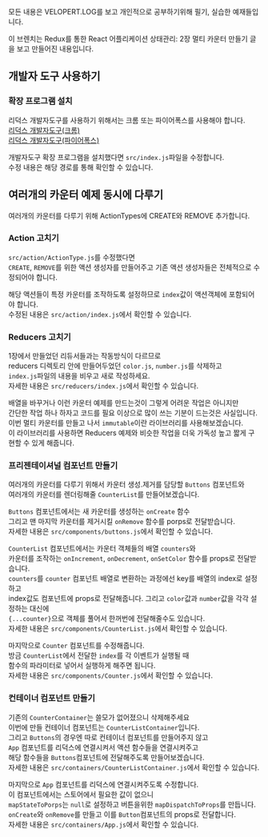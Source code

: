 모든 내용은 VELOPERT.LOG를 보고 개인적으로 공부하기위해 필기, 실습한 예재들입니다.

이 브렌치는 Redux를 통한 React 어플리케이션 상태관리: 2장 멀티 카운터 만들기 글을 보고 만들어진 내용입니다.

## 개발자 도구 사용하기

### 확장 프로그램 설치

리덕스 개발자도구를 사용하기 위해서는 크롬 또는 파이어폭스를 사용해야 합니다.   
[리덕스 개발자도구(크롬)](https://chrome.google.com/webstore/detail/redux-devtools/lmhkpmbekcpmknklioeibfkpmmfibljd)   
[리덕스 개발자도구(파이어폭스)](https://addons.mozilla.org/en-US/firefox/addon/remotedev/)

개발자도구 확장 프로그램을 설치했다면 `src/index.js`파일을 수정합니다.   
수정 내용은 해당 경로를 통해 확인할 수 있습니다.

## 여러개의 카운터 예제 동시에 다루기

여러개의 카운터를 다루기 위해 ActionTypes에 CREATE와 REMOVE 추가합니다.

### Action 고치기

`src/action/ActionType.js`를 수정했다면   
`CREATE`, `REMOVE`를 위한 액션 생성자를 만들어주고 기존 액션 생성자들은 전체적으로 수정되어야 합니다.


해당 액션들이 특정 카운터를 조작하도록 설정하므로 `index`값이 액션객체에 포함되어야 합니다.   
수정된 내용은 `src/action/index.js`에서 확인할 수 있습니다.

### Reducers 고치기

1장에서 만들었던 리듀서들과는 작동방식이 다르므로   
reducers 디렉토리 안에 만들어두었던 `color.js`, `number.js`를 삭제하고   
`index.js`파일의 내용을 비우고 새로 작성하세요.   
자세한 내용은 `src/reducers/index.js`에서 확인할 수 있습니다.   
   
배열을 바꾸거나 이런 카운터 예제를 만드는것이 그렇게 어려운 작업은 아니지만   
간단한 작업 하나 하자고 코드를 필요 이상으로 많이 쓰는 기분이 드는것은 사실입니다.   
이번 멀티 카운터를 만들고 나서 `immutable`이란 라이브러리를 사용해보겠습니다.   
이 라이브러리를 사용하면 Reducers 예제와 비슷한 작업을 더욱 가독성 높고 짧게 구현할 수 있게 해줍니다.

### 프리젠테이셔널 컴포넌트 만들기

여러개의 카운터를 다루기 위해서 카운터 생성.제거를 담당할 `Buttons` 컴포넌트와   
여러개의 카운터를 렌더링해줄 `CounterList`를 만들어보겠습니다.   
   
`Buttons` 컴포넌트에서는 새 카운터를 생성하는 `onCreate` 함수   
그리고 맨 마지막 카운터를 제거시킬 `onRemove` 함수를 porps로 전달받습니다.   
자세한 내용은 `src/components/buttons.js`에서 확인할 수 있습니다.   
   
`CounterList` 컴포넌트에서는 카운터 객체들의 배열 `counters`와   
카운터를 조작하는 `onIncrement`, `onDecrement`, `onSetColor` 함수를 props로 전달받습니다.   
`counters`를 `counter` 컴포넌트 배열로 변환하는 과정에선 key를 배열의 index로 설정하고   
index값도 컴포넌트에 props로 전달해줍니다. 그리고 `color`값과 `number`값을 각각 설정하는 대신에   
`{...counter}`으로 객체를 풀어서 한꺼번에 전달해줄수도 있습니다.   
자세한 내용은 `src/components/CounterList.js`에서 확인할 수 있습니다.   
   
마지막으로 `Counter` 컴포넌트를 수정해줍니다.   
방금 `CounterList`에서 전달한 `index`를 각 이벤트가 실행될 때   
함수의 파라미터로 넣어서 실행하게 해주면 됩니다.   
자세한 내용은 `src/components/Counter.js`에서 확인할 수 있습니다.

### 컨테이너 컴포넌트 만들기

기존의 `CounterContainer`는 쓸모가 없어졌으니 삭제해주세요   
이번에 만들 컨테이너 컴포넌트는 `CounterListContainer`입니다.   
그리고 `Buttons`의 경우엔 따로 컨테이너 컴포넌트를 만들어주지 않고   
`App` 컴포넌트를 리덕스에 연결시켜서 액션 함수들을 연결시켜주고   
해당 함수들을 `Buttons`컴포넌트에 전달해주도록 만들어보겠습니다.   
자세한 내용은 `src/containers/CounterListContainer.js`에서 확인할 수 있습니다.   
   
마지막으로 `App` 컴포넌트를 리덕스에 연결시켜주도록 수정합니다.   
이 컴포넌트에서는 스토어에서 필요한 값이 없으니   
`mapStateToPorps`는 `null`로 설정하고 버튼을위한 `mapDispatchToProps`를 만듭니다.   
`onCreate`와 `onRemove`를 만들고 이를 `Button`컴포넌트의 props로 전달합니다.   
자세한 내용은 `src/containers/App.js`에서 확인할 수 있습니다.